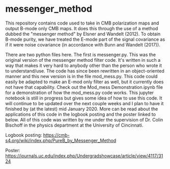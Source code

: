 # messenger_method
This repository contains code used to take in CMB polarization maps and output B-mode only CMB maps. It does this through the use of a method dubbed the "messenger method" by Elsner and Wandelt (2012). To obtain B-mode purity, we have treated the E-mode part of the signal covariance as if it were noise covariance (in accordance with Bunn and Wandelt (2017)). 

There are two python files here. The first is messenger.py. This was the original version of the messenger method filter code. It's written in such a way that makes it very hard to anybody other than the person who wrote it to understand/use. The code has since been rewritten in an object-oriented manner and this new version is in the file mod_mess.py. This code could easily be adapted to make an E-mod only filter as well, but it currently does not have that capability. Check out the Mod_mess Demonstration.ipynb file for a demonstration of how the mod_mess.py code works. This jupyter notebook is still in progress but gives some idea of how to use this code. It will continue to be updated over the next couple weeks and I plan to have it finished by (at the latest) mid January 2020. More can be read about the applications of this code in the logbook posting and the poster linked to below. All of this code was written by me under the supervision of Dr. Colin Bischoff in the physics department at the University of Cincinnati.

Logbook posting: https://cmb-s4.org/wiki/index.php/PureB_by_Messenger_Method

Poster: https://journals.uc.edu/index.php/Undergradshowcase/article/view/4117/3124
